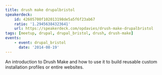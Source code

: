 ```yaml
---
title: drush make drupalbristol
speakerdeck:
    id: 42605700f102013198de5a5f6f23ab67
    ratio: '1.29456384323641'
    url: https://speakerdeck.com/opdavies/drush-make-drupalbristol
tags: [meetup, drupal, drupal_bristol, drush, drush-make]
events:
    - event: drupal_bristol
      date: '2014-08-19'
---
```

An introduction to Drush Make and how to use it to build reusable custom installation profiles or entire websites.
